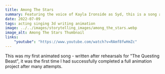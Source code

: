 ```yaml
---
title: Among The Stars
summary: Featuring the voice of Kayla Ironside as Syd, this is a song about taking the next big step.
date: 2022-07-09
tags: acting singing 3d writing animation
image: ../../images/storytelling_images/among_the_stars.webp
image_alt: Among The Stars Thumbnail
links:
    "youtube": "https://www.youtube.com/watch?v=RAmf8fwHmZc"
---
```


This was my first animated song - written after rehearsals for "The Questing Beast", it was the first time I had successfully completed a full animation project after many attempts.

